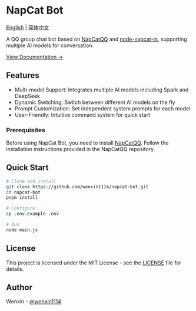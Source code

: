 # NapCat Bot

[English](docs/README_en-US.md) | [简体中文](docs/README_zh-CN.md)

A QQ group chat bot based on [NapCatQQ](https://github.com/NapNeko/NapCatQQ) and [node-napcat-ts](https://github.com/huankong-team/node-napcat-ts), supporting multiple AI models for conversation.

[View Documentation →](docs/README_en-US.md)

## Features

- Multi-model Support: Integrates multiple AI models including Spark and DeepSeek
- Dynamic Switching: Switch between different AI models on the fly
- Prompt Customization: Set independent system prompts for each model
- User-Friendly: Intuitive command system for quick start

### Prerequisites
Before using NapCat Bot, you need to install [NapCatQQ](https://github.com/NapNeko/NapCatQQ). Follow the installation instructions provided in the NapCatQQ repository.

## Quick Start

```bash
# Clone and install
git clone https://github.com/wenxin1114/napcat-bot.git
cd napcat-bot
pnpm install

# Configure
cp .env.example .env

# Run
node main.js
```

## License

This project is licensed under the MIT License - see the [LICENSE](LICENSE) file for details.

## Author

Wenxin - [@wenxin1114](https://github.com/wenxin1114)
